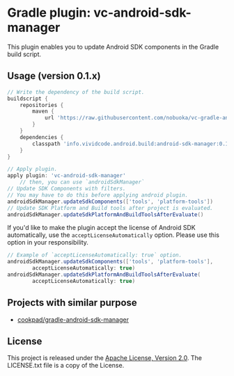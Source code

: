 Gradle plugin: vc-android-sdk-manager
==================================================

This plugin enables you to update Android SDK components in the Gradle build script.

## Usage (version 0.1.x)

```groovy
// Write the dependency of the build script.
buildscript {
    repositories {
        maven {
            url 'https://raw.githubusercontent.com/nobuoka/vc-gradle-android-sdk-manager/mvn-staging/m2repo/'
        }
    }
    dependencies {
        classpath 'info.vividcode.android.build:android-sdk-manager:0.1.+'
    }
}
```

```groovy
// Apply plugin.
apply plugin: 'vc-android-sdk-manager'
    // then, you can use `androidSdkManager`
// Update SDK Components with filters.
// You may have to do this before applying android plugin.
androidSdkManager.updateSdkComponents(['tools', 'platform-tools'])
// Update SDK Platform and Build tools after project is evaluated.
androidSdkManager.updateSdkPlatformAndBuildToolsAfterEvaluate()
```

If you'd like to make the plugin accept the license of Android SDK automatically,
use the `acceptLicenseAutomatically` option.
Please use this option in your responsibility.

```groovy
// Example of `acceptLicenseAutomatically: true` option.
androidSdkManager.updateSdkComponents(['tools', 'platform-tools'],
        acceptLicenseAutomatically: true)
androidSdkManager.updateSdkPlatformAndBuildToolsAfterEvaluate(
        acceptLicenseAutomatically: true)
```

## Projects with similar purpose

* [cookpad/gradle-android-sdk-manager](https://github.com/cookpad/gradle-android-sdk-manager)

## License

This project is released under the
[Apache License, Version 2.0](http://www.apache.org/licenses/LICENSE-2.0).
The LICENSE.txt file is a copy of the License.
